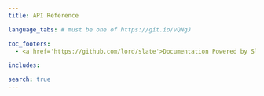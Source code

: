 ```yaml
---
title: API Reference

language_tabs: # must be one of https://git.io/vQNgJ

toc_footers:
  - <a href='https://github.com/lord/slate'>Documentation Powered by Slate</a>

includes:

search: true
---
```

